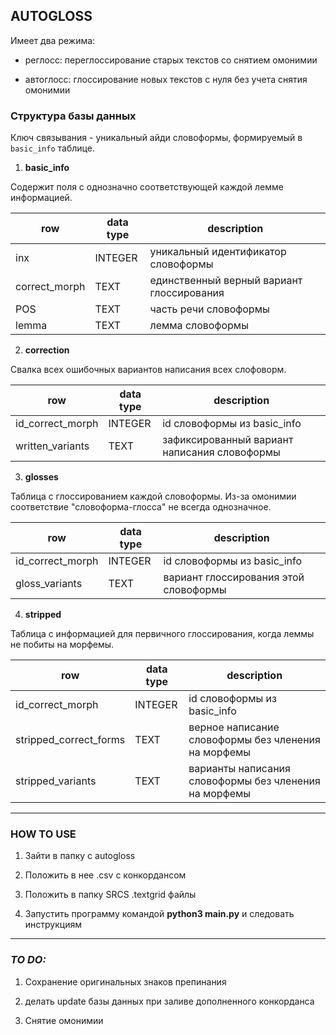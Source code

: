 ## AUTOGLOSS

Имеет два режима:

- реглосс: переглоссирование старых текстов со снятием омонимии

- автоглосс: глоссирование новых текстов с нуля без учета снятия омонимии

### Структура базы данных

Ключ связывания - уникальный айди словоформы, формируемый в `basic_info` таблице.

1. **basic_info**

Содержит поля с однозначно соответствующей каждой лемме информацией.

|row | data type | description |
| ------- | ---------- | ---------- |
|inx | INTEGER | уникальный идентификатор словоформы |
|correct_morph | TEXT | единственный верный вариант глоссирования |
|POS | TEXT | часть речи словоформы |
|lemma | TEXT | лемма словоформы|

2. **correction**

Свалка всех ошибочных вариантов написания всех слофоворм.

|row | data type | description |
| ------- | ---------- | ---------- |
|id\_correct\_morph | INTEGER | id словоформы из basic\_info|
| written\_variants | TEXT | зафиксированный вариант написания словоформы |

3. **glosses**

Таблица с глоссированием каждой словоформы. Из-за омонимии соответствие "словоформа-глосса" не всегда однозначное.

|row | data type | description |
| ------- | ---------- | ---------- |
|id\_correct\_morph | INTEGER | id словоформы из basic\_info|
|gloss\_variants | TEXT | вариант глоссирования этой словоформы|

4. **stripped**

Таблица с информацией для первичного глоссирования, когда леммы не побиты на морфемы.

|row | data type | description |
| ------- | ---------- | ---------- |
|id\_correct\_morph | INTEGER | id словоформы из basic\_info|
|stripped\_correct\_forms | TEXT| верное написание словоформы без членения на морфемы |
|stripped_variants|TEXT| варианты написания словоформы без членения на морфемы |
__________

### HOW TO USE

1. Зайти в папку с autogloss

2. Положить в нее .csv с конкордансом

3. Положить в папку SRCS .textgrid файлы

4. Запустить программу командой **python3 main.py** и следовать инструкциям

__________
### *TO DO:*
 

1. Сохранение оригинальных знаков препинания 

2. делать update базы данных при заливе дополненного конкорданса

3. Снятие омонимии
